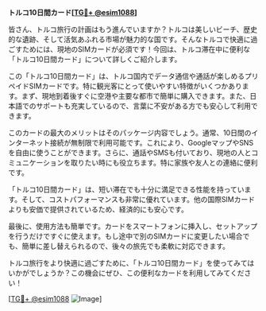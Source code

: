 **トルコ10日間カード[[TG💪+ @esim1088](https://t.me/s/esim1088)]**

皆さん、トルコ旅行の計画はもう進んでいますか？トルコは美しいビーチ、歴史的な遺跡、そして活気あふれる市場が魅力的な国です。そんなトルコで快適に過ごすためには、現地のSIMカードが必須です！今回は、トルコ滞在中に便利な「トルコ10日間カード」について詳しくご紹介します。

この「トルコ10日間カード」は、トルコ国内でデータ通信や通話が楽しめるプリペイドSIMカードです。特に観光客にとって使いやすい特徴がいくつかあります。まず、現地到着後すぐに空港や主要な都市で簡単に購入できます。また、日本語でのサポートも充実しているので、言葉に不安がある方でも安心して利用できます。

このカードの最大のメリットはそのパッケージ内容でしょう。通常、10日間のインターネット接続が無制限で利用可能です。これにより、GoogleマップやSNSを自由に使うことができます。さらに、通話やSMSも付いており、現地の人とコミュニケーションを取りたい時にも役立ちます。特に家族や友人との連絡に便利です。

「トルコ10日間カード」は、短い滞在でも十分に満足できる性能を持っています。そして、コストパフォーマンスも非常に優れています。他の国際SIMカードよりも安価で提供されているため、経済的にも安心です。

最後に、使用方法も簡単です。カードをスマートフォンに挿入し、セットアップを行うだけですぐに使えます。もし途中で別のSIMカードに変更したい場合でも、簡単に差し替えられるので、後々の旅先でも柔軟に対応できます。

トルコ旅行をより快適に過ごすために、「トルコ10日間カード」を使ってみてはいかがでしょうか？この機会にぜひ、この便利なカードを利用してみてください！

[[TG💪+ @esim1088](https://t.me/s/esim1088) ![Image](https://i.postimg.cc/Y0z9fWf4/image.png)]